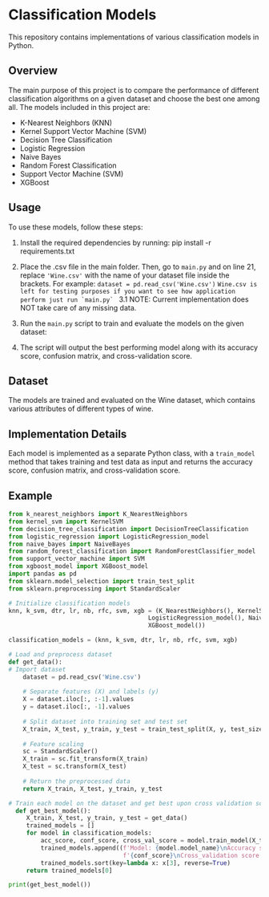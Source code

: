 # Classification Models

This repository contains implementations of various classification models in Python.

## Overview

The main purpose of this project is to compare the performance of different classification algorithms on a given dataset and choose the best one among all. The models included in this project are:

- K-Nearest Neighbors (KNN)
- Kernel Support Vector Machine (SVM)
- Decision Tree Classification
- Logistic Regression
- Naive Bayes
- Random Forest Classification
- Support Vector Machine (SVM)
- XGBoost

## Usage

To use these models, follow these steps:

1. Install the required dependencies by running:
pip install -r requirements.txt

3. Place the .csv file in the main folder. Then, go to `main.py` and on line 21, replace `'Wine.csv'` with the name of your dataset file inside the brackets. For example:
   `dataset = pd.read_csv('Wine.csv')`
   ```Wine.csv is left for testing purposes if you want to see how application perform just run `main.py` ```
  3.1 NOTE: Current implementation does NOT take care of any missing data.

4. Run the `main.py` script to train and evaluate the models on the given dataset:

5. The script will output the best performing model along with its accuracy score, confusion matrix, and cross-validation score.

## Dataset

The models are trained and evaluated on the Wine dataset, which contains various attributes of different types of wine.

## Implementation Details

Each model is implemented as a separate Python class, with a `train_model` method that takes training and test data as input and returns the accuracy score, confusion matrix, and cross-validation score.

## Example

```python
from k_nearest_neighbors import K_NearestNeighbors
from kernel_svm import KernelSVM
from decision_tree_classification import DecisionTreeClassification
from logistic_regression import LogisticRegression_model
from naive_bayes import NaiveBayes
from random_forest_classification import RandomForestClassifier_model
from support_vector_machine import SVM
from xgboost_model import XGBoost_model
import pandas as pd
from sklearn.model_selection import train_test_split
from sklearn.preprocessing import StandardScaler

# Initialize classification models
knn, k_svm, dtr, lr, nb, rfc, svm, xgb = (K_NearestNeighbors(), KernelSVM(), DecisionTreeClassification(),
                                       LogisticRegression_model(), NaiveBayes(), RandomForestClassifier_model(), SVM(),
                                       XGBoost_model())

classification_models = (knn, k_svm, dtr, lr, nb, rfc, svm, xgb)

# Load and preprocess dataset
def get_data():
# Import dataset
    dataset = pd.read_csv('Wine.csv')
    
    # Separate features (X) and labels (y)
    X = dataset.iloc[:, :-1].values
    y = dataset.iloc[:, -1].values
    
    # Split dataset into training set and test set
    X_train, X_test, y_train, y_test = train_test_split(X, y, test_size=0.2)
    
    # Feature scaling
    sc = StandardScaler()
    X_train = sc.fit_transform(X_train)
    X_test = sc.transform(X_test)
    
    # Return the preprocessed data
    return X_train, X_test, y_train, y_test

# Train each model on the dataset and get best upon cross validation score
  def get_best_model():
     X_train, X_test, y_train, y_test = get_data()
     trained_models = []
     for model in classification_models:
         acc_score, conf_score, cross_val_score = model.train_model(X_train, X_test, y_train, y_test)
         trained_models.append((f'Model: {model.model_name}\nAccuracy score: {acc_score:.2f}\nConfusion score: '
                                f'{conf_score}\nCross_validation score: {cross_val_score:.2f}'))
         trained_models.sort(key=lambda x: x[3], reverse=True)
     return trained_models[0]

print(get_best_model())
